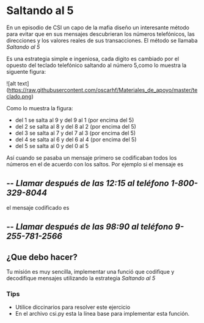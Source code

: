 # Saltando al 5
En un episodio de CSI un capo de la mafia diseño un interesante método para evitar que en sus mensajes descubrieran los números telefónicos, las direcciones y los valores reales de sus transacciones. El método se llamaba *Saltando al 5*

Es una estrategia simple e ingeniosa, cada digito es cambiado por el opuesto del teclado telefónico saltando al número 5,como lo muestra la siguente figura:

![alt text]
(https://raw.githubusercontent.com/oscarhf/Materiales_de_apoyo/master/teclado.png)

Como lo muestra la figura:
*  del 1 se salta al 9 y del 9 al 1 (por encima del 5)
*  del 2 se salta al 8 y del 8 al 2 (por encima del 5)
*  del 3 se salta al 7 y del 7 al 3 (por encima del 5)
*  del 4 se salta al 6 y del 6 al 4 (por encima del 5)
*  del 5 se salta al 0 y del 0 al 5 

Así cuando se pasaba un mensaje primero se codificaban todos los números en el de acuerdo con los saltos. Por ejemplo si el mensaje es

--
*Llamar después de las 12:15 al teléfono 1-800-329-8044*
--

el mensaje codificado es

--
*Llamar después de las 98:90 al teléfono 9-255-781-2566*
--

## ¿Que debo hacer?

Tu misión es muy sencilla, implementar una funció que codifique y decodifique mensajes utilizando la estrategia *Saltando al 5*

### Tips
*   Utilice diccinarios para resolver este ejercicio
* En el archivo csi.py esta la línea base para implementar esta función.


